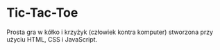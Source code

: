 # Tic-Tac-Toe
Prosta gra w kółko i krzyżyk (człowiek kontra komputer) stworzona przy użyciu HTML, CSS i JavaScript.
